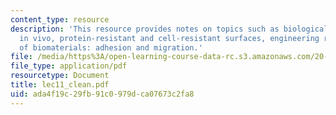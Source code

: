 ```yaml
---
content_type: resource
description: 'This resource provides notes on topics such as biological recognition
  in vivo, protein-resistant and cell-resistant surfaces, engineering recognition
  of biomaterials: adhesion and migration.'
file: /media/https%3A/open-learning-course-data-rc.s3.amazonaws.com/20-462j-molecular-principles-of-biomaterials-spring-2006/ada4f19c29fb91c0979dca07673c2fa8_lec11_clean.pdf
file_type: application/pdf
resourcetype: Document
title: lec11_clean.pdf
uid: ada4f19c-29fb-91c0-979d-ca07673c2fa8
---
```

